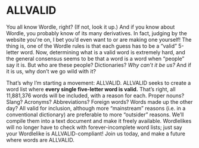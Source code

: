 # ALLVALID
You all know Wordle, right? (If not, look it up.) And if you know about Wordle, you probably know of its many derivatives. In fact, judging by the website you're on, I bet you’d even want to or are making one yourself! The thing is, one of the Wordle rules is that each guess has to be a “valid” 5-letter word. Now, determining what is a valid word is extremely hard, and the general consensus seems to be that a word is a word when “people” say it is. But who are these people? Dictionaries? *Why can’t it be us?* And if it is us, why don’t we go wild with it? 

That’s why I’m starting a movement: ALLVALID. ALLVALID seeks to create a word list where **every single five-letter word is valid.** That’s right, all 11,881,376 words will be included, with a reason for each. Proper nouns? Slang? Acronyms? Abbreviations? Foreign words? Words made up the other day? All valid for inclusion, although more “mainstream” reasons (i.e. in a conventional dictionary) are preferable to more “outsider” reasons. We’ll compile them into a text document and make it freely available. Wordlelikes will no longer have to check with forever-incomplete word lists; just say your Wordlelike is ALLVALID-compliant! Join us today, and make a future where words are ALLVALID.
